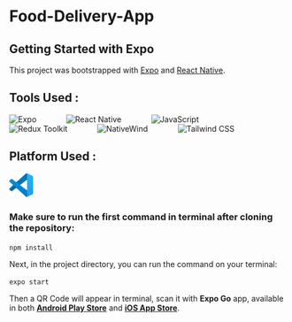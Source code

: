 # Food-Delivery-App

## Getting Started with Expo

This project was bootstrapped with [Expo](https://docs.expo.dev/) and [React Native](https://reactnative.dev/).

## Tools Used :
<p>
<a style="margin-right: 50px"><img alt="Expo" src="https://github.com/expo/expo/raw/main/.github/resources/banner.png" width="40" height="40" ></a>
<a style="margin-right: 50px"><img src="https://d33wubrfki0l68.cloudfront.net/554c3b0e09cf167f0281fda839a5433f2040b349/ecfc9/img/header_logo.svg" alt="React Native" width="43" height="43"></a>
<a style="margin-right: 50px"><img src="https://upload.wikimedia.org/wikipedia/commons/thumb/9/99/Unofficial_JavaScript_logo_2.svg/480px-Unofficial_JavaScript_logo_2.svg.png" alt="JavaScript" width="43" height="43" ></a>
<a style="margin-right: 50px"><img alt="Redux Toolkit" src="https://d33wubrfki0l68.cloudfront.net/0834d0215db51e91525a25acf97433051f280f2f/c30f5/img/redux.svg" width="48" height="48" ></a>
<a style="margin-right: 50px"><img src="https://nativewind.dev/img/logo.svg" alt="NativeWind" width="46" height="40"></a>
<a style="margin-right: 50px"><img alt="Tailwind CSS" src="https://avatars.githubusercontent.com/u/67109815?s=200&v=4" width="53" height="45" ></a>
</p>


## Platform Used : 
<a href="https://code.visualstudio.com/" target="_blank" rel="noreferrer"> <img src="https://raw.githubusercontent.com/devicons/devicon/master/icons/vscode/vscode-original.svg" alt="vscode" width="43" height="43"/> </a>


### Make sure to run the first command in terminal after cloning the repository:

```npm install```


Next, in the project directory, you can run the command on your terminal:

```expo start```

Then a QR Code will appear in terminal, scan it with **Expo Go** app, available in both **[Android Play Store](https://play.google.com/store/apps/details?id=host.exp.exponent&pli=1)** and **[iOS App Store](https://apps.apple.com/app/expo-go/id982107779)**.
